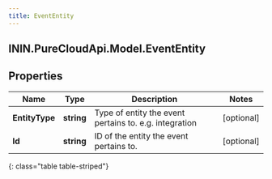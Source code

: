 ```yaml
---
title: EventEntity
---
```

## ININ.PureCloudApi.Model.EventEntity

## Properties

|Name | Type | Description | Notes|
|------------ | ------------- | ------------- | -------------|
| **EntityType** | **string** | Type of entity the event pertains to. e.g. integration | [optional] |
| **Id** | **string** | ID of the entity the event pertains to. | [optional] |
{: class="table table-striped"}


